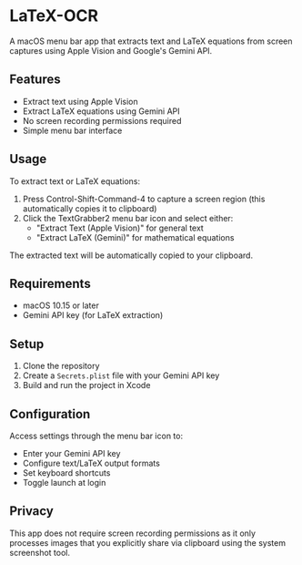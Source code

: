 # LaTeX-OCR

A macOS menu bar app that extracts text and LaTeX equations from screen captures using Apple Vision and Google's Gemini API.

## Features

- Extract text using Apple Vision
- Extract LaTeX equations using Gemini API
- No screen recording permissions required
- Simple menu bar interface

## Usage

To extract text or LaTeX equations:

1. Press Control-Shift-Command-4 to capture a screen region (this automatically copies it to clipboard)
2. Click the TextGrabber2 menu bar icon and select either:
   - "Extract Text (Apple Vision)" for general text
   - "Extract LaTeX (Gemini)" for mathematical equations

The extracted text will be automatically copied to your clipboard.

## Requirements

- macOS 10.15 or later
- Gemini API key (for LaTeX extraction)

## Setup

1. Clone the repository
2. Create a `Secrets.plist` file with your Gemini API key
3. Build and run the project in Xcode

## Configuration 

Access settings through the menu bar icon to:

- Enter your Gemini API key
- Configure text/LaTeX output formats
- Set keyboard shortcuts
- Toggle launch at login

## Privacy

This app does not require screen recording permissions as it only processes images that you explicitly share via clipboard using the system screenshot tool.
